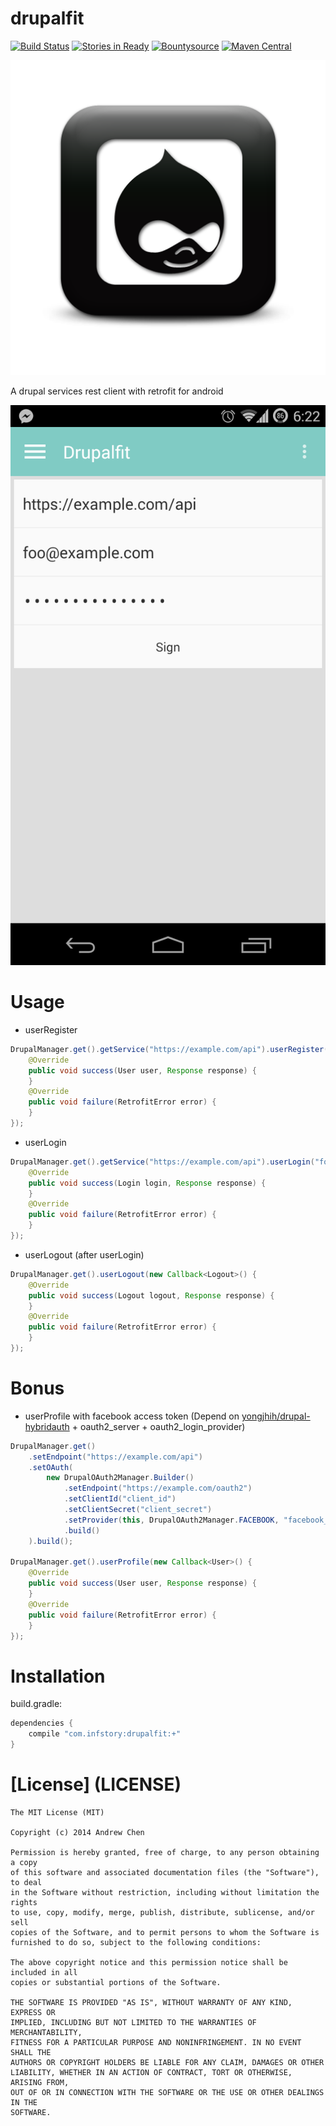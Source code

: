 drupalfit
=========

[![Build Status](https://travis-ci.org/yongjhih/drupalfit.png?branch=master)](https://travis-ci.org/yongjhih/drupalfit) [![Stories in Ready](https://badge.waffle.io/yongjhih/drupalfit.png)](http://waffle.io/yongjhih/drupalfit) 
[![Bountysource](https://www.bountysource.com/badge/team?team_id=43965&style=bounties_posted)](https://www.bountysource.com/teams/8tory/bounties?utm_source=8tory&utm_medium=shield&utm_campaign=bounties_posted)
[![Maven Central](https://maven-badges.herokuapp.com/maven-central/com.infstory/drupalfit/badge.svg?style=flat)](https://maven-badges.herokuapp.com/maven-central/com.infstory/drupalfit)

![square drupal](drupal-webtreatsetc.png "Square drupal")

A drupal services rest client with retrofit for android

![Screenshot](app/screenshot.png "Sign-up sample")

Usage
=====

* userRegister

```java
DrupalManager.get().getService("https://example.com/api").userRegister("foo", "foo@example.com", "password", new Callback<User>() {
    @Override
    public void success(User user, Response response) {
    }
    @Override
    public void failure(RetrofitError error) {
    }
});
```

* userLogin

```java
DrupalManager.get().getService("https://example.com/api").userLogin("foo", "password", new Callback<Login>() {
    @Override
    public void success(Login login, Response response) {
    }
    @Override
    public void failure(RetrofitError error) {
    }
});
```

* userLogout (after userLogin)

```java
DrupalManager.get().userLogout(new Callback<Logout>() {
    @Override
    public void success(Logout logout, Response response) {
    }
    @Override
    public void failure(RetrofitError error) {
    }
});
```

Bonus
=====

* userProfile with facebook access token (Depend on [yongjhih/drupal-hybridauth](https://github.com/yongjhih/drupal-hybridauth) + oauth2_server + oauth2_login_provider)

```java
DrupalManager.get()
    .setEndpoint("https://example.com/api")
    .setOAuth(
        new DrupalOAuth2Manager.Builder()
            .setEndpoint("https://example.com/oauth2")
            .setClientId("client_id")
            .setClientSecret("client_secret")
            .setProvider(this, DrupalOAuth2Manager.FACEBOOK, "facebook_token")
            .build()
    ).build();

DrupalManager.get().userProfile(new Callback<User>() {
    @Override
    public void success(User user, Response response) {
    }
    @Override
    public void failure(RetrofitError error) {
    }
});
```

Installation
============

build.gradle:

```gradle
dependencies {
    compile "com.infstory:drupalfit:+"
}
```

[License] (LICENSE)
===================

```
The MIT License (MIT)

Copyright (c) 2014 Andrew Chen

Permission is hereby granted, free of charge, to any person obtaining a copy
of this software and associated documentation files (the "Software"), to deal
in the Software without restriction, including without limitation the rights
to use, copy, modify, merge, publish, distribute, sublicense, and/or sell
copies of the Software, and to permit persons to whom the Software is
furnished to do so, subject to the following conditions:

The above copyright notice and this permission notice shall be included in all
copies or substantial portions of the Software.

THE SOFTWARE IS PROVIDED "AS IS", WITHOUT WARRANTY OF ANY KIND, EXPRESS OR
IMPLIED, INCLUDING BUT NOT LIMITED TO THE WARRANTIES OF MERCHANTABILITY,
FITNESS FOR A PARTICULAR PURPOSE AND NONINFRINGEMENT. IN NO EVENT SHALL THE
AUTHORS OR COPYRIGHT HOLDERS BE LIABLE FOR ANY CLAIM, DAMAGES OR OTHER
LIABILITY, WHETHER IN AN ACTION OF CONTRACT, TORT OR OTHERWISE, ARISING FROM,
OUT OF OR IN CONNECTION WITH THE SOFTWARE OR THE USE OR OTHER DEALINGS IN THE
SOFTWARE.
```
